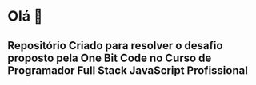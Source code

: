 <h1>Olá 👋</h1>
<h2>
  Repositório Criado para resolver o desafio proposto pela One Bit Code no Curso
  de Programador Full Stack JavaScript Profissional
</h2>
